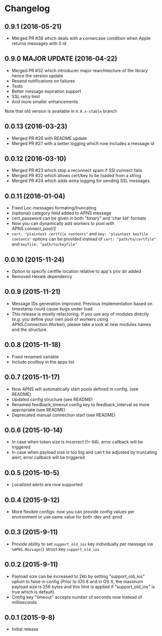 # Changelog

## 0.9.1 (2016-05-21)
* Merged PR #38 which deals with a cornercase condition when Apple returns messages with 0 id

## 0.9.0 MAJOR UPDATE (2016-04-22)
* Merged PR #32 which introducec major rearchitecture of the library hence the version update
* Resend notifications on failures
* Tests
* Better message expiration support
* SSL retry limit
* And more smaller enhancements

Note that old version is available in `0.0.x-stable` branch

## 0.0.13 (2016-03-23)

* Merged PR #26 with README update
* Merged PR #27 with a better logging which now includes a message id

## 0.0.12 (2016-03-10)

* Merged PR #23 which stop a reconnect spam if SSl connect fails
* Merged PR #22 which allows cert/key to be loaded from a string
* Merged PR #24 which adds extra logging for sending SSL messages

## 0.0.11 (2016-01-04)

* Fixed Loc-messages formating/truncating
* (optional) category field added to APNS message
* cert_password can be given in both "binary" and 'char list' formats
* Now you can dynamically add workers to pool with APNS.connect_pool/2
* `cert: "plaintext certfile contents"` and `key: "plaintext keyfile contents"` options can be provided instead of `cert: "path/to/certfile"` and `keyfile: "path/to/keyfile"`

## 0.0.10 (2015-11-24)

* Option to specify certfile location relative to app's priv dir added
* Removed Hexate dependency

## 0.0.9 (2015-11-21)

* Message IDs generation improved. Previous implementation based on timestamp could cause bugs under load.
* This release is mostly refactoring. If you use any of modules directly (e.g. you define your own pool of workers using APNS.Connection.Worker), please take a look at new modules names and the structure.

## 0.0.8 (2015-11-18)

* Fixed renamed variable
* Include poolboy in the apps list

## 0.0.7 (2015-11-17)

* Now APNS will automatically start pools defined in config. (see README)
* Updated config structure (see README)
* Renamed feedback_timeout config key to feedback_interval as more appropriate (see README)
* Deprecated manual connection start (see README)

## 0.0.6 (2015-10-14)

* In case when token size is incorrect (!= 64), error callback will be triggered
* In case when payload size is too big and can't be adjusted by truncating alert, error callback will be triggered

## 0.0.5 (2015-10-5)

* Localized alerts are now supported

## 0.0.4 (2015-9-12)

* More flexible configs: now you can provide config values per environment or use same value for both :dev and :prod

## 0.0.3 (2015-9-11)

* Provide ability to set `support_old_ios` key individually per message via `%APNS.Message{}` struct key `support_old_ios`

## 0.0.2 (2015-9-11)

* Payload size can be increased to 2kb by setting "support_old_ios" option to false in config (Prior to iOS 8 and in OS X, the maximum payload size is 256 bytes and this limit is applied if "support_old_ios" is true which is default).
* Config key "timeout" accepts number of seconds now instead of milliseconds

## 0.0.1 (2015-9-8)

* Initial release
